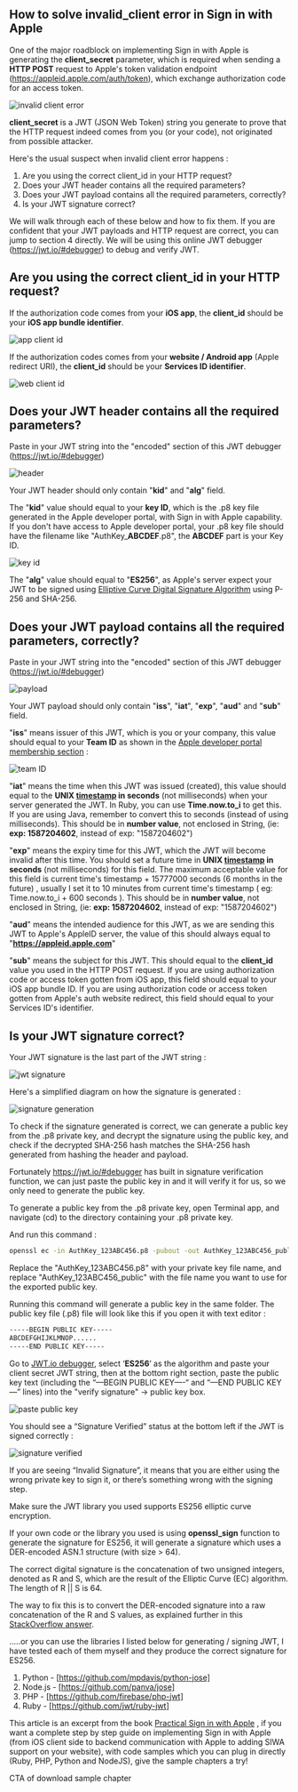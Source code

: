 ## How to solve invalid_client error in Sign in with Apple



One of the major roadblock on implementing Sign in with Apple is generating the **client_secret** parameter, which is required when sending a **HTTP POST** request to Apple's token validation endpoint (https://appleid.apple.com/auth/token), which exchange authorization code for an access token.



![invalid client error](https://iosimage.s3.amazonaws.com/2020/75-invalid-client-sign-in-with-apple/error_client.png)



**client_secret** is a JWT (JSON Web Token) string you generate to prove that the HTTP request indeed comes from you (or your code), not originated from possible attacker.



Here's the usual suspect when invalid client error happens : 

1. Are you using the correct client_id in your HTTP request?
2. Does your JWT header contains all the required parameters?
3. Does your JWT payload contains all the required parameters, correctly?
4. Is your JWT signature correct?



We will walk through each of these below and how to fix them. If you are confident that your JWT payloads and HTTP request are correct, you can jump to section 4 directly. We will be using this online JWT debugger (https://jwt.io/#debugger) to debug and verify JWT.



## Are you using the correct client_id in your HTTP request?

If the authorization code comes from your **iOS app**, the **client_id** should be your **iOS app bundle identifier**.

![app client id](https://iosimage.s3.amazonaws.com/2020/75-invalid-client-sign-in-with-apple/app_client_id.png)





If the authorization codes comes from your **website / Android app** (Apple redirect URI), the **client_id** should be your **Services ID identifier**.

![web client id](https://iosimage.s3.amazonaws.com/2020/75-invalid-client-sign-in-with-apple/web_client_id.png)



## Does your JWT header contains all the required parameters?

Paste in your JWT string into the "encoded" section of this JWT debugger (https://jwt.io/#debugger) 

![header](https://iosimage.s3.amazonaws.com/2020/75-invalid-client-sign-in-with-apple/header.png)





Your JWT header should only contain "**kid**" and "**alg**" field. 



The "**kid**" value should equal to your **key ID**, which is the .p8 key file generated in the Apple developer portal, with Sign in with Apple capability. If you don't have access to Apple developer portal, your .p8 key file should have the filename like "AuthKey_**ABCDEF**.p8",  the **ABCDEF** part is your Key ID.

![key id](https://iosimage.s3.amazonaws.com/2020/75-invalid-client-sign-in-with-apple/key_id.png)



The "**alg**" value should equal to "**ES256**", as Apple's server expect your JWT to be signed using [Elliptive Curve Digital Signature Algorithm](https://ldapwiki.com/wiki/ES256) using P-256 and SHA-256.



## Does your JWT payload contains all the required parameters, correctly?

Paste in your JWT string into the "encoded" section of this JWT debugger (https://jwt.io/#debugger) 



![payload](https://iosimage.s3.amazonaws.com/2020/75-invalid-client-sign-in-with-apple/payload.png)



Your JWT payload should only contain "**iss**", "**iat**", "**exp**", "**aud**" and "**sub**" field.



"**iss**" means issuer of this JWT, which is you or your company, this value should equal to your **Team ID** as shown in the [Apple developer portal membership section](https://developer.apple.com/account/#/membership/) : 



![team ID](https://iosimage.s3.amazonaws.com/2020/75-invalid-client-sign-in-with-apple/issuer.png)



"**iat**" means the time when this JWT was issued (created), this value should equal to the **UNIX [timestamp](https://www.unixtimestamp.com) in seconds** (not milliseconds) when your server generated the JWT. In Ruby, you can use **Time.now.to_i** to get this. If you are using Java, remember to convert this to seconds (instead of using milliseconds). This should be in **number value**, not enclosed in String, (ie: **exp: 1587204602**, instead of exp: "1587204602")



"**exp**" means the expiry time for this JWT, which the JWT will become invalid after this time. You should set a future time in **UNIX [timestamp](https://www.unixtimestamp.com) in seconds** (not milliseconds) for this field. The maximum acceptable value for this field is current time's timestamp + 15777000 seconds (6 months in the future) , usually I set it to 10 minutes from current time's timestamp ( eg: Time.now.to_i + 600 seconds ). This should be in **number value**, not enclosed in String, (ie: **exp: 1587204602**, instead of exp: "1587204602")



"**aud**" means the intended audience for this JWT, as we are sending this JWT to Apple's AppleID server, the value of this should always equal to "**https://appleid.apple.com**"



"**sub**" means the subject for this JWT. This should equal to the **client_id** value you used in the HTTP POST request. If you are using authorization code or access token gotten from iOS app, this field should equal to your iOS app bundle ID. If you are using authorization code or access token gotten from Apple's auth website redirect, this field should equal to your Services ID's identifier.





## Is your JWT signature correct?

Your JWT signature is the last part of the JWT string : 



![jwt signature](https://iosimage.s3.amazonaws.com/2020/75-invalid-client-sign-in-with-apple/signature.png)



Here's a simplified diagram on how the signature is generated : 

![signature generation](https://iosimage.s3.amazonaws.com/2020/75-invalid-client-sign-in-with-apple/signature_generation.png)



To check if the signature generated is correct, we can generate a public key from the .p8 private key, and decrypt the signature using the public key, and check if the decrypted SHA-256 hash matches the SHA-256 hash generated from hashing the header and payload. 



Fortunately https://jwt.io/#debugger has built in signature verification function, we can just paste the public key in and it will verify it for us, so we only need to generate the public key.



To generate a public key from the .p8 private key, open Terminal app, and navigate (cd) to the directory containing your .p8 private key.



And run this command : 

```bash
openssl ec -in AuthKey_123ABC456.p8 -pubout -out AuthKey_123ABC456_public.p8
```



Replace the "AuthKey_123ABC456.p8" with your private key file name, and replace "AuthKey_123ABC456_public" with the file name you want to use for the exported public key.



Running this command will generate a public key in the same folder. The public key file (.p8) file will look like this if you open it with text editor : 

```bash
-----BEGIN PUBLIC KEY-----
ABCDEFGHIJKLMNOP......
-----END PUBLIC KEY-----
```





Go to [JWT.io debugger](https://jwt.io/#debugger), select ‘**ES256**’  as the algorithm and paste your client secret JWT string, then at the bottom right section, paste the public key text (including the “—BEGIN PUBLIC KEY—-“ and “—END PUBLIC KEY—” lines) into the "verify signature" -> public key box.



![paste public key](https://iosimage.s3.amazonaws.com/2020/75-invalid-client-sign-in-with-apple/paste_public_key.png)





You should see a  “Signature Verified” status at the bottom left if the JWT is signed correctly : 



![signature verified](https://iosimage.s3.amazonaws.com/2020/75-invalid-client-sign-in-with-apple/signature_verified.png)



If you are seeing “Invalid Signature”, it means that you are  either using the wrong private key to sign it, or there’s something wrong with the signing step.



Make sure the JWT library you used supports ES256 elliptic curve encryption.



If your own code or the library you used is using **openssl\_sign** function to generate the signature for ES256, it will generate a signature which uses a DER-encoded ASN.1 structure (with size > 64).



The correct digital signature is the concatenation of two unsigned integers, denoted as R and S, which are the result of the Elliptic Curve (EC) algorithm. The length of R \|| S is 64.



The way to fix this is to convert the DER-encoded signature into a raw concatenation of the R and S values, as explained further in this [StackOverflow answer](https://stackoverflow.com/questions/59737488/apple-sign-in-invalid-client-sign-jwt-for-authentication-using-php-and-openss).



…..or you can use the libraries I listed below for generating / signing JWT, I have tested each of them myself and they produce the correct signature for ES256.

1. Python - [https://github.com/mpdavis/python-jose]
2. Node.js - [https://github.com/panva/jose]
3. PHP - [https://github.com/firebase/php-jwt]
4. Ruby - [https://github.com/jwt/ruby-jwt]





This article is an excerpt from the book [Practical Sign in with Apple](http://siwa.fluffy.es/?ref=invalidclient) , if you want a complete step by step guide on implementing Sign in with Apple (from iOS client side to backend communication with Apple to adding SIWA support on your website), with code samples which you can plug in directly (Ruby, PHP, Python and NodeJS), give the sample chapters a try!



CTA of download sample chapter